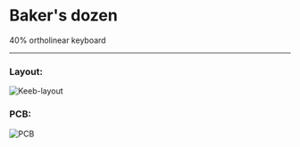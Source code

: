# Baker's dozen
40% ortholinear keyboard

---
### Layout:

![Keeb-layout](https://user-images.githubusercontent.com/46719548/77226014-ccdbca00-6b85-11ea-906d-e0183c00e046.png)

### PCB:

![PCB](https://user-images.githubusercontent.com/46719548/77365310-f3a52680-6d66-11ea-82fa-2fd47f839463.png)
